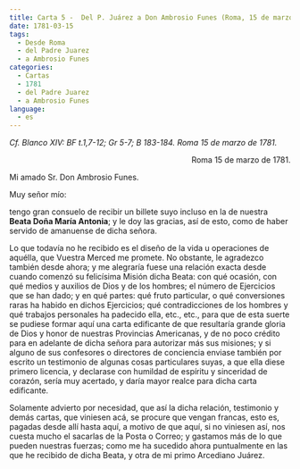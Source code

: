 ```yaml
---
title: Carta 5 -  Del P. Juárez a Don Ambrosio Funes (Roma, 15 de marzo de 1781).
date: 1781-03-15
tags:
  - Desde Roma
  - del Padre Juarez
  - a Ambrosio Funes
categories:
  - Cartas
  - 1781
  - del Padre Juarez
  - a Ambrosio Funes
language:
  - es
---
```

_Cf. Blanco XIV: BF t.1,7-12; Gr 5-7; B 183-184. Roma 15 de marzo de 1781._

<div align="right">
Roma 15 de marzo de 1781.
</div>

Mi amado Sr. Don Ambrosio Funes.

Muy señor mío:

tengo gran consuelo de recibir un billete suyo incluso en la de nuestra **Beata Doña María Antonia**; y le doy las gracias, así de esto, como de haber servido de amanuense de dicha señora.

Lo que todavía no he recibido es el diseño de la vida u operaciones de aquélla, que Vuestra Merced me promete. No obstante, le agradezco también desde ahora; y me alegraría fuese una relación exacta desde cuando comenzó su felicísima Misión dicha Beata: con qué ocasión, con qué medios y auxilios de Dios y de los hombres; el número de Ejercicios que se han dado; y en qué partes: qué fruto particular, o qué conversiones raras ha habido en dichos Ejercicios; qué contradicciones de los hombres y qué trabajos personales ha padecido ella, etc., etc., para que de esta suerte se pudiese formar aquí una carta edificante de que resultaría grande gloria de Dios y honor de nuestras Provincias Americanas, y de no poco crédito para en adelante de dicha señora para autorizar más sus misiones; y si alguno de sus confesores o directores de conciencia enviase también por escrito un testimonio de algunas cosas particulares suyas, a que ella diese primero licencia, y declarase con humildad de espíritu y sinceridad de corazón, sería muy acertado, y daría mayor realce para dicha carta edificante.

Solamente advierto por necesidad, que así la dicha relación, testimonio y demás cartas, que viniesen acá, se procure que vengan francas, esto es, pagadas desde allí hasta aquí, a motivo de que aquí, si no viniesen así, nos cuesta mucho el sacarlas de la Posta o Correo; y gastamos más de lo que pueden nuestras fuerzas; como me ha sucedido ahora puntualmente en las que he recibido de dicha Beata, y otra de mi primo Arcediano Juárez.
